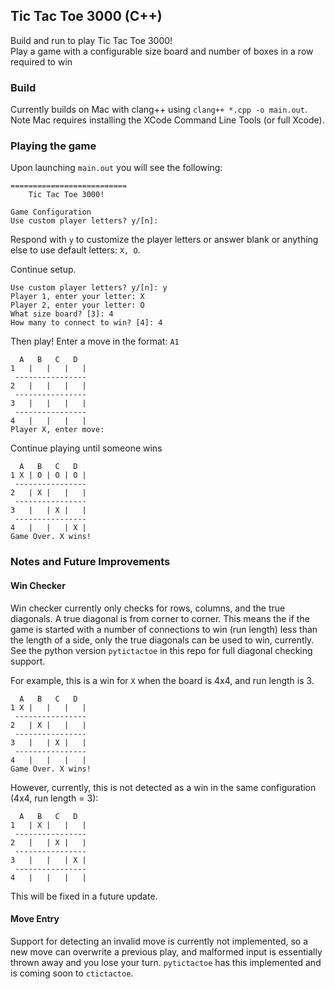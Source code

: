 ## Tic Tac Toe 3000 (C++)

Build and run to play Tic Tac Toe 3000!  
Play a game with a configurable size board and number of boxes in a row required to win


### Build
Currently builds on Mac with clang++ using `clang++ *.cpp -o main.out`.  Note Mac requires installing the XCode Command Line Tools (or full Xcode).

### Playing the game
Upon launching `main.out` you will see the following:  
```
==========================
    Tic Tac Toe 3000!

Game Configuration
Use custom player letters? y/[n]: 
```
Respond with `y` to customize the player letters or answer blank or anything else to use default letters: `X, O`.  

Continue setup. 
```
Use custom player letters? y/[n]: y
Player 1, enter your letter: X
Player 2, enter your letter: O
What size board? [3]: 4
How many to connect to win? [4]: 4  
```

Then play! Enter a move in the format: `A1`
```
  A   B   C   D  
1   |   |   |   | 
 ----------------
2   |   |   |   | 
 ----------------
3   |   |   |   | 
 ----------------
4   |   |   |   | 
Player X, enter move: 
```
Continue playing until someone wins
```
  A   B   C   D  
1 X | O | O | O | 
 ----------------
2   | X |   |   | 
 ----------------
3   |   | X |   | 
 ----------------
4   |   |   | X | 
Game Over. X wins!
```

### Notes and Future Improvements
#### Win Checker
Win checker currently only checks for rows, columns, and the true diagonals.  A true diagonal is from corner to corner.  This means the if the game is started with a number of connections to win (run length) less than the length of a side, only the true diagonals can be used to win, currently.  See the python version `pytictactoe` in this repo for full diagonal checking support.  

For example, this is a win for `X` when the board is 4x4, and run length is 3.
```
  A   B   C   D  
1 X |   |   |   | 
 ----------------
2   | X |   |   | 
 ----------------
3   |   | X |   | 
 ----------------
4   |   |   |   | 
Game Over. X wins!
```

However, currently, this is not detected as a win in the same configuration (4x4, run length = 3): 
```
  A   B   C   D  
1   | X |   |   | 
 ----------------
2   |   | X |   | 
 ----------------
3   |   |   | X | 
 ----------------
4   |   |   |   | 
```
This will be fixed in a future update.


#### Move Entry
Support for detecting an invalid move is currently not implemented, so a new move can overwrite a previous play, and malformed input is essentially thrown away and you lose your turn. `pytictactoe` has this implemented and is coming soon to `ctictactoe`. 